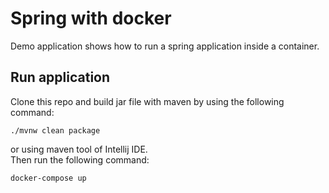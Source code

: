 # Spring with docker

Demo application shows how to run a spring application inside a container.

## Run application

Clone this repo and build jar file with maven by using the following command:
```
./mvnw clean package
```
or using maven tool of Intellij IDE. \
Then run the following command:
```bash
docker-compose up
```
